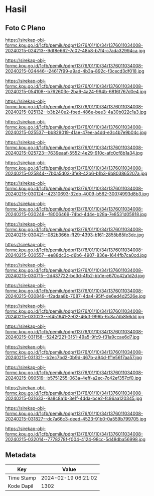 # Hasil

## Foto C Plano

https://sirekap-obj-formc.kpu.go.id/1cfb/pemilu/pdpr/13/76/01/10/34/1376011034008-20240215-024213--9df8e662-7c02-48b8-b7f4-c7ada32994ca.jpg

https://sirekap-obj-formc.kpu.go.id/1cfb/pemilu/pdpr/13/76/01/10/34/1376011034008-20240215-024446--24617f99-a9ad-4b3a-892c-f3cecd3df018.jpg

https://sirekap-obj-formc.kpu.go.id/1cfb/pemilu/pdpr/13/76/01/10/34/1376011034008-20240215-054108--b762603e-2ba6-4a24-994b-6816f767d0e4.jpg

https://sirekap-obj-formc.kpu.go.id/1cfb/pemilu/pdpr/13/76/01/10/34/1376011034008-20240215-025132--b3b240e2-fbed-486e-bee3-4a30b022c1a3.jpg

https://sirekap-obj-formc.kpu.go.id/1cfb/pemilu/pdpr/13/76/01/10/34/1376011034008-20240215-025537--bb829019-41ae-47ee-a4dd-e3c4b7e9b04c.jpg

https://sirekap-obj-formc.kpu.go.id/1cfb/pemilu/pdpr/13/76/01/10/34/1376011034008-20240215-025723--7639eaaf-5552-4e29-910c-afc0cf8b1a34.jpg

https://sirekap-obj-formc.kpu.go.id/1cfb/pemilu/pdpr/13/76/01/10/34/1376011034008-20240215-025844--7b0a5d03-3fe8-42b6-b1b3-6b803865207a.jpg

https://sirekap-obj-formc.kpu.go.id/1cfb/pemilu/pdpr/13/76/01/10/34/1376011034008-20240215-030124--42310693-32db-4009-b562-30074993d8b3.jpg

https://sirekap-obj-formc.kpu.go.id/1cfb/pemilu/pdpr/13/76/01/10/34/1376011034008-20240215-030248--f8006469-74bd-4d4e-b28a-7e8531d05818.jpg

https://sirekap-obj-formc.kpu.go.id/1cfb/pemilu/pdpr/13/76/01/10/34/1376011034008-20240215-030421--082b366b-ff29-4393-b161-2855b85fe3dc.jpg

https://sirekap-obj-formc.kpu.go.id/1cfb/pemilu/pdpr/13/76/01/10/34/1376011034008-20240215-030557--ee88dc3c-d6b6-4907-836e-1644fb7ca0cd.jpg

https://sirekap-obj-formc.kpu.go.id/1cfb/pemilu/pdpr/13/76/01/10/34/1376011034008-20240215-030715--2d437722-bc3d-4fb2-bb1e-e670c42a1d2d.jpg

https://sirekap-obj-formc.kpu.go.id/1cfb/pemilu/pdpr/13/76/01/10/34/1376011034008-20240215-030849--f2adaa8b-7087-4da4-95ff-de6ed4d2526e.jpg

https://sirekap-obj-formc.kpu.go.id/1cfb/pemilu/pdpr/13/76/01/10/34/1376011034008-20240215-031023--ef451641-2e02-46df-996b-6c8a7db856dd.jpg

https://sirekap-obj-formc.kpu.go.id/1cfb/pemilu/pdpr/13/76/01/10/34/1376011034008-20240215-031158--5242f221-3151-49a5-9fc9-f31a9ccae6d7.jpg

https://sirekap-obj-formc.kpu.go.id/1cfb/pemilu/pdpr/13/76/01/10/34/1376011034008-20240215-031321--b2ec7bd2-0b9d-467b-a94d-ff1e5617aa57.jpg

https://sirekap-obj-formc.kpu.go.id/1cfb/pemilu/pdpr/13/76/01/10/34/1376011034008-20240215-090519--b5751255-063a-4eff-a2ec-7c42ef357cf0.jpg

https://sirekap-obj-formc.kpu.go.id/1cfb/pemilu/pdpr/13/76/01/10/34/1376011034008-20240215-031633--9a8c8a1b-3e1f-4dda-bce2-fc96aa120345.jpg

https://sirekap-obj-formc.kpu.go.id/1cfb/pemilu/pdpr/13/76/01/10/34/1376011034008-20240215-031827--dc7a66c3-deed-4523-91b0-0a559b799705.jpg

https://sirekap-obj-formc.kpu.go.id/1cfb/pemilu/pdpr/13/76/01/10/34/1376011034008-20240215-032014--7778278f-f004-4124-98cc-5d48dba56998.jpg


## Metadata

| Key        | Value               |
| ---------- | ------------------- |
| Time Stamp | 2024-02-19 06:21:02 |
| Kode Dapil | 1302                |



